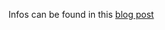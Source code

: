 Infos can be found in this [blog post][1]

[1]: https://vivilearns2code.github.io/project/2018/07/17/predicting-fifa-world-cup-games.html